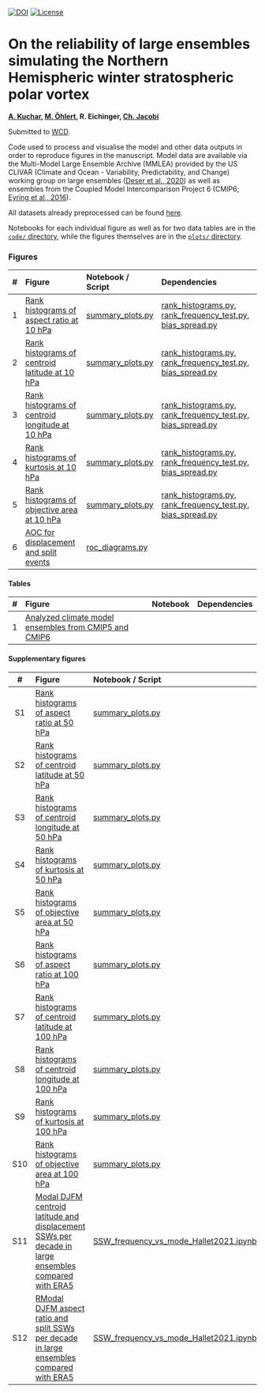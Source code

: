 <!--- [![DOI](https://zenodo.org/badge/382086874.svg)](https://zenodo.org/badge/latestdoi/382086874)
 [![Python 3.7](https://img.shields.io/badge/python-3.7-blue.svg)](https://www.python.org/downloads/release/python-369/)
--> 



[![DOI](https://zenodo.org/badge/491078223.svg)](https://zenodo.org/badge/latestdoi/491078223) [![License](https://img.shields.io/badge/License-MIT-yellow.svg)](LICENSE)

# On the reliability of large ensembles simulating the Northern Hemispheric winter stratospheric polar vortex
**[A. Kuchar](https://github.com/kuchaale), [M. Öhlert](https://github.com/maoehlert), R. Eichinger, [Ch. Jacobi](https://github.com/christophjacobi)**

Submitted to [WCD](?).

Code used to process and visualise the model and other data outputs in order to reproduce figures in the manuscript.
Model data are available via  the Multi-Model Large Ensemble Archive
(MMLEA) provided by the US CLIVAR (Climate and Ocean - Variability, Predictability, and Change) working group on large
ensembles ([Deser et al., 2020](https://www.nature.com/articles/s41558-020-0731-2)) as well as ensembles from the Coupled Model Intercomparison Project 6 (CMIP6; [Eyring et al.,
2016](https://gmd.copernicus.org/articles/9/1937/2016/)). 

All datasets already preprocessed can be found [here](https://data.mendeley.com/datasets/d6yg8ncppg/1).

Notebooks for each individual figure as well as for two data tables are in the [`code/` directory](code), while the figures themselves are in the [`plots/` directory](plots).


### Figures
|  #  | Figure                                                                                                                                                                                                    | Notebook / Script                                                                              | Dependencies                                                                                                                                                             |
|:---:|:----------------------------------------------------------------------------------------------------------------------------------------------------------------------------------------------------------|:--------------------------------------------------------------------------------------|:-------------------------------------------------------------------------------------------------------------------------------------------------------------------------|
|  1 | [Rank histograms of aspect ratio at 10 hPa](plots/aspect_ratio_10hPa.pdf) | [summary_plots.py](code/summary_plots.py) | [rank_histograms.py](code/rank_histograms.py), [rank_frequency_test.py](code/rank_frequency_test.py), [bias_spread.py](code/bias_spread.py) |
|  2 | [Rank histograms of centroid latitude at 10 hPa](plots/centroid_latitude_10hPa.pdf) | [summary_plots.py](code/summary_plots.py) | [rank_histograms.py](code/rank_histograms.py), [rank_frequency_test.py](code/rank_frequency_test.py), [bias_spread.py](code/bias_spread.py) |
|  3 | [Rank histograms of centroid longitude at 10 hPa](plots/centroid_longitude_10hPa.pdf) | [summary_plots.py](code/summary_plots.py) | [rank_histograms.py](code/rank_histograms.py), [rank_frequency_test.py](code/rank_frequency_test.py), [bias_spread.py](code/bias_spread.py) |
|  4 | [Rank histograms of kurtosis at 10 hPa](plots/kurtosis_10hPa.pdf) | [summary_plots.py](code/summary_plots.py) | [rank_histograms.py](code/rank_histograms.py), [rank_frequency_test.py](code/rank_frequency_test.py), [bias_spread.py](code/bias_spread.py) |
|  5 | [Rank histograms of objective area at 10 hPa](plots/objective_area_10hPa.pdf) | [summary_plots.py](code/summary_plots.py) | [rank_histograms.py](code/rank_histograms.py), [rank_frequency_test.py](code/rank_frequency_test.py), [bias_spread.py](code/bias_spread.py) |
|  6 | [AOC for displacement and split events](plots/areas_displacement_split.pdf) | [roc_diagrams.py](code/roc_diagrams.py) |  |


#### Tables
|  #  | Figure                                                                                                                                                                                                    | Notebook                                                                              | Dependencies                                                                                                                                                             |
|:---:|:----------------------------------------------------------------------------------------------------------------------------------------------------------------------------------------------------------|:--------------------------------------------------------------------------------------|:-------------------------------------------------------------------------------------------------------------------------------------------------------------------------|
|  1 | [Analyzed climate model ensembles from CMIP5 and CMIP6](tables/models.tex)                                               |               | |

#### Supplementary figures
|  #  | Figure                                                                                                                                                                                                    | Notebook / Script                                                                             | Dependencies                                                                                                                                                             |
|:---:|:----------------------------------------------------------------------------------------------------------------------------------------------------------------------------------------------------------|:--------------------------------------------------------------------------------------|:-------------------------------------------------------------------------------------------------------------------------------------------------------------------------|
|  S1 | [Rank histograms of aspect ratio at 50 hPa](plots/aspect_ratio_50hPa.pdf) | [summary_plots.py](code/summary_plots.py) | [rank_histograms.py](code/rank_histograms.py), [rank_frequency_test.py](code/rank_frequency_test.py), [bias_spread.py](code/bias_spread.py) |    
|  S2 | [Rank histograms of centroid latitude at 50 hPa](plots/centroid_latitude_50hPa.pdf) | [summary_plots.py](code/summary_plots.py) | [rank_histograms.py](code/rank_histograms.py), [rank_frequency_test.py](code/rank_frequency_test.py), [bias_spread.py](code/bias_spread.py) | 
|  S3 | [Rank histograms of centroid longitude at 50 hPa](plots/centroid_longitude_50hPa.pdf) | [summary_plots.py](code/summary_plots.py) | [rank_histograms.py](code/rank_histograms.py), [rank_frequency_test.py](code/rank_frequency_test.py), [bias_spread.py](code/bias_spread.py) |   
|  S4 | [Rank histograms of kurtosis at 50 hPa](plots/kurtosis_50hPa.pdf) | [summary_plots.py](code/summary_plots.py) | [rank_histograms.py](code/rank_histograms.py), [rank_frequency_test.py](code/rank_frequency_test.py), [bias_spread.py](code/bias_spread.py) |   
|  S5 | [Rank histograms of objective area at 50 hPa](plots/objective_area_50hPa.pdf) | [summary_plots.py](code/summary_plots.py) | [rank_histograms.py](code/rank_histograms.py), [rank_frequency_test.py](code/rank_frequency_test.py), [bias_spread.py](code/bias_spread.py) |   
|  S6 | [Rank histograms of aspect ratio at 100 hPa](plots/aspect_ratio_100hPa.pdf) | [summary_plots.py](code/summary_plots.py) | [rank_histograms.py](code/rank_histograms.py), [rank_frequency_test.py](code/rank_frequency_test.py), [bias_spread.py](code/bias_spread.py) |    
|  S7 | [Rank histograms of centroid latitude at 100 hPa](plots/centroid_latitude_100hPa.pdf) | [summary_plots.py](code/summary_plots.py) | [rank_histograms.py](code/rank_histograms.py), [rank_frequency_test.py](code/rank_frequency_test.py), [bias_spread.py](code/bias_spread.py) | 
|  S8 | [Rank histograms of centroid longitude at 100 hPa](plots/centroid_longitude_100hPa.pdf) | [summary_plots.py](code/summary_plots.py) | [rank_histograms.py](code/rank_histograms.py), [rank_frequency_test.py](code/rank_frequency_test.py), [bias_spread.py](code/bias_spread.py) |   
|  S9 | [Rank histograms of kurtosis at 100 hPa](plots/kurtosis_100hPa.pdf) | [summary_plots.py](code/summary_plots.py) | [rank_histograms.py](code/rank_histograms.py), [rank_frequency_test.py](code/rank_frequency_test.py), [bias_spread.py](code/bias_spread.py) |   
|  S10 | [Rank histograms of objective area at 100 hPa](plots/objective_area_100hPa.pdf) | [summary_plots.py](code/summary_plots.py) | [rank_histograms.py](code/rank_histograms.py), [rank_frequency_test.py](code/rank_frequency_test.py), [bias_spread.py](code/bias_spread.py) | 
|  S11 | [Modal DJFM centroid latitude and displacement SSWs per decade in large ensembles compared with ERA5](plots/displacement_frequency_vs_mode_all.pdf) | [SSW_frequency_vs_mode_Hallet2021.ipynb](code/SSW_frequency_vs_mode_Hallet2021.ipynb) | | 
|  S12 | [RModal DJFM aspect ratio and split SSWs per decade in large ensembles compared with ERA5](plots/split_frequency_vs_mode_all.pdf) | [SSW_frequency_vs_mode_Hallet2021.ipynb](code/SSW_frequency_vs_mode_Hallet2021.ipynb) |  | 
